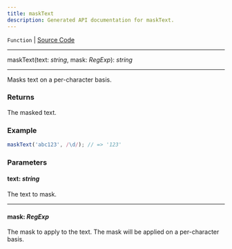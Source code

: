 ```yaml
---
title: maskText
description: Generated API documentation for maskText.
---
```


`Function` | [Source Code](https://github.com/mrCamelCode/jtjs/blob/ddfaeb1a2c9bf793372bb41076f65f452b124091/libs/react/lib/util/util-functions.ts#L24)

---

maskText(text: _string_, mask: _RegExp_): _string_

---

Masks text on a per-character basis.

### Returns
The masked text.

### Example
```ts
maskText('abc123', /\d/); // => '123'
```

### Parameters

#### text: _string_

The text to mask.

---

#### mask: _RegExp_

The mask to apply to the text. The mask will be applied on a per-character basis.